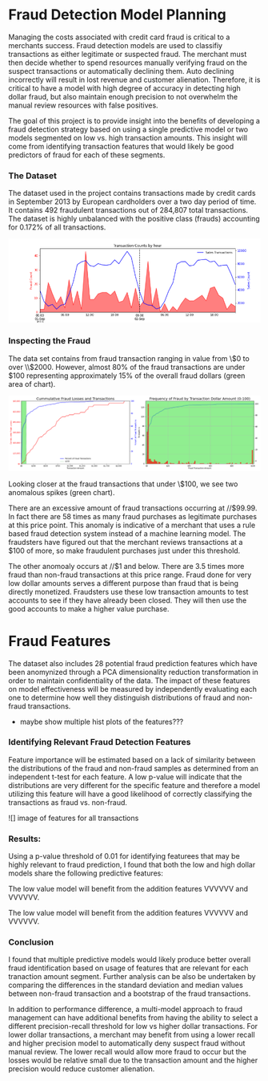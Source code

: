 # Fraud Detection Model Planning

Managing the costs associated with credit card fraud is critical to a merchants success. Fraud detection models are used to classifiy transactions as either legitimate or suspected fraud. The merchant must then decide whether to spend resources manually verifying fraud on the suspect transactions or automatically declining them. Auto declining incorrectly will result in lost revenue and customer alienation. Therefore, it is critical to have a model with high degree of accuracy in detecting high dollar fraud, but also maintain enough precision to not overwhelm the manual review resources with false positives. 

The goal of this project is to provide insight into the benefits of developing a fraud detection strategy based on using a single predictive model or two models segmented on low vs. high transaction amounts. This insight will come from identifying transaction features that would likely be good predictors of fraud for each of these segments. 

### The Dataset
The dataset used in the project contains transactions made by credit cards in September 2013 by European cardholders over a two day period of time. It contains 492 fraudulent transactions out of 284,807 total transactions. The dataset is highly unbalanced with the positive class (frauds) accounting for 0.172% of all transactions. 

![](/img/overview.png) 

### Inspecting the Fraud
The data set contains from fraud transaction ranging in value from \\$0 to over \\$2000. However, almost 80% of the fraud transactions are under $100  representing approximately 15% of the overall fraud dollars (green area of chart). 

![](/img/AmountPlots.png)

Looking closer at the fraud transactions that under \\$100, we see two anomalous spikes (green chart).

There are an excessive amount of fraud transactions occurring at //$99.99. In fact there are 58 times as many fraud purchases as legitimate purchases at this price point. This anomaly is indicative of a merchant that uses a rule based fraud detection system instead of a machine learning model. The fraudsters have figured out that the merchant reviews transactions at a $100 of more, so make fraudulent purchases just under this threshold. 

The other anomoaly occurs at //$1 and below. There are 3.5 times more fraud than non-fraud transactions at this price range. Fraud done for very low dollar amounts serves a different purpose than fraud that is being directly monetized. Fraudsters use these low transaction amounts to test accounts to see if they have already been closed. They will then use the good accounts to make a higher value purchase. 

# Fraud Features
The dataset also includes 28 potential fraud prediction features which have been anomynized through a PCA dimensionality reduction transformation in order to maintain confidentiality of the data. The impact of these features on model effectiveness will be measured by independently evaluating each one to determine how well they distinguish distributions of fraud and non-fraud transactions. 

- maybe show multiple hist plots of the features???

### Identifying Relevant Fraud Detection Features
Feature importance will be estimated based on a lack of similarity between the distributions of the fraud and non-fraud samples as determined from an independent t-test for each feature. A low p-value will indicate that the distributions are very different for the specific feature and therefore a model utilizing this feature will have a good likelihood of correctly classifying the transactions as fraud vs. non-fraud.

![] image of features for all transactions

### Results:

Using a p-value threshold of 0.01 for identifying featurees that may be highly relevant to fraud prediction, I found that both the low and high dollar models share the following predictive features:


The low value model will benefit from the addition features VVVVVV and VVVVVV.


The low value model will benefit from the addition features VVVVVV and VVVVVV.


### Conclusion
I found that multiple predictive models would likely produce better overall fraud identification based on usage of features that are relevant for each tranaction amount segment. Further analysis can be also be undertaken by comparing the differences in the standard deviation and median values between non-fraud transaction and a bootstrap of the fraud transactions.

In addition to performance difference, a multi-model approach to fraud management can have additional benefits from having the ability to select a different precision-recall threshold for low vs higher dollar transactions. For lower dollar transactions, a merchant may benefit from using a lower recall and higher precision model to automatically deny suspect fraud without manual review. The lower recall would allow more fraud to occur but the losses would be relative small due to the transaction amount and the higher precision would reduce customer alienation.
